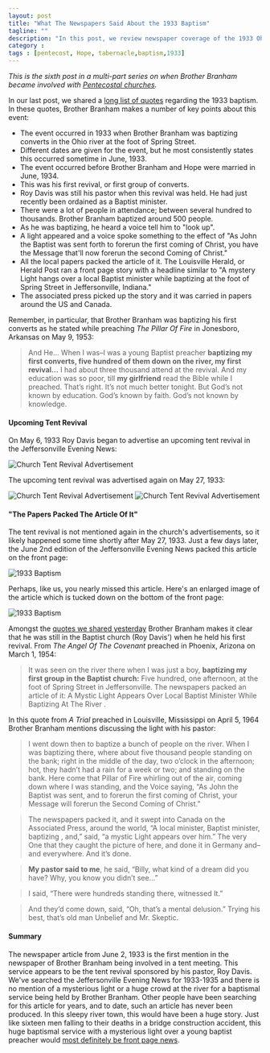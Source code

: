 ```yaml
---
layout: post
title: "What The Newspapers Said About the 1933 Baptism"
tagline: ""
description: "In this post, we review newspaper coverage of the 1933 Ohio River Baptism"
category : 
tags : [pentecost, Hope, tabernacle,baptism,1933]
---
```

_This is the sixth post in a multi-part series on when Brother Branham became involved with <a href="/tags.html#pentecost-ref">Pentecostal churches</a>._

In our last post, we shared a [long list of quotes](/2013/06/23/What-Did-Brother-Branham-Say-About-The-1933-Baptism/) regarding the 1933 baptism.  In these quotes, Brother Branham makes a number of key points about this event:

 * The event occurred in 1933 when Brother Branham was baptizing converts in the Ohio river at the foot of Spring Street.
 * Different dates are given for the event, but he most consistently states this occurred sometime in June, 1933.
 * The event occurred before Brother Branham and Hope were married in June, 1934.
 * This was his first revival, or first group of converts.
 * Roy Davis was still his pastor when this revival was held.  He had just recently been ordained as a Baptist minister.
 * There were a lot of people in attendance; between several hundred to thousands.  Brother Branham baptized around 500 people.
 * As he was baptizing, he heard a voice tell him to "look up".
 * A light appeared and a voice spoke something to the effect of "As John the Baptist was sent forth to forerun the first coming of Christ, you have the Message that'll now forerun the second Coming of Christ."
 * All the local papers packed the article of it.  The Louisville Herald, or Herald Post ran a front page story with a headline similar to "A mystery Light hangs over a local Baptist minister while baptizing at the foot of Spring Street in Jeffersonville, Indiana."
 * The associated press picked up the story and it was carried in papers around the US and Canada.

Remember, in particular, that Brother Branham was baptizing his first converts as he stated while preaching _The Pillar Of Fire_ in Jonesboro, Arkansas on May 9, 1953:

>And He… When I was–I was a young Baptist preacher **baptizing my first converts, five hundred of them down on the river, my first revival…** I had about three thousand attend at the revival. And my education was so poor, till **my girlfriend** read the Bible while I preached. That’s right. It’s not much better tonight. But God’s not known by education. God’s known by faith. God’s not known by knowledge.

#### Upcoming Tent Revival

On May 6, 1933 Roy Davis began to advertise an upcoming tent revival in the Jeffersonville Evening News:

<img src="/assets/ChurchAds/19330506Davis.jpg" alt="Church Tent Revival Advertisement" class="img img-polaroid clearfix" />
 
The upcoming tent revival was advertised again on May 27, 1933:
 
<img src="/assets/ChurchAds/19330527ADavis.jpg" alt="Church Tent Revival Advertisement" class="img img-polaroid clearfix" />
<img src="/assets/ChurchAds/19330527BDavis.jpg" alt="Church Tent Revival Advertisement" class="img img-polaroid clearfix" />
 
#### "The Papers Packed The Article Of It"

The tent revival is not mentioned again in the church's advertisements, so it likely happened some time shortly after May 27, 1933.  Just a few days later, the June 2nd edition of the Jeffersonville Evening News packed this article on the front page:

 <img src="/assets/ChurchAds/1933BaptismLarge.jpg" alt="1933 Baptism" class="img img-polaroid clearfix" />
  
  Perhaps, like us, you nearly missed this article.  Here's an enlarged image of the article which is tucked down on the bottom of the front page:
  
 <img src="/assets/ChurchAds/1933Baptism.jpg" alt="1933 Baptism" class="img img-polaroid clearfix" />

Amongst the [quotes we shared yesterday](/2013/06/23/What-Did-Brother-Branham-Say-About-The-1933-Baptism/) Brother Branham makes it clear that he was still in the Baptist church (Roy Davis') when he held his first revival.  From _The Angel Of The Covenant_ preached in Phoenix, Arizona on March 1, 1954:

>It was seen on the river there when I was just a boy, **baptizing my first group in the Baptist church:** Five hundred, one afternoon, at the foot of Spring Street in Jeffersonville. The newspapers packed an article of it: A Mystic Light Appears Over Local Baptist Minister While Baptizing At The River .
 
In this quote from _A Trial_ preached in Louisville, Mississippi on April 5, 1964 Brother Branham mentions discussing the light with his pastor:

>I went down then to baptize a bunch of people on the river. When I was baptizing there, where about five thousand people standing on the bank; right in the middle of the day, two o’clock in the afternoon; hot, they hadn’t had a rain for a week or two; and standing on the bank. Here come that Pillar of Fire whirling out of the air, coming down where I was standing, and the Voice saying, “As John the Baptist was sent, and to forerun the first coming of Christ, your Message will forerun the Second Coming of Christ.”

>The newspapers packed it, and it swept into Canada on the Associated Press, around the world, “A local minister, Baptist minister, baptizing , and,” said, “a mystic Light appears over him.” The very One that they caught the picture of here, and done it in Germany and–and everywhere. And it’s done.

>**My pastor said to me**, he said, “Billy, what kind of a dream did you have? Why, you know you didn’t see…”

>I said, “There were hundreds standing there, witnessed It.”

>And they’d come down, said, “Oh, that’s a mental delusion.” Trying his best, that’s old man Unbelief and Mr. Skeptic.

#### Summary

The newspaper article from June 2, 1933 is the first mention in the newspaper of Brother Branham being involved in a tent meeting.  This service appears to be the tent revival sponsored by his pastor, Roy Davis.  We've searched the Jeffersonville Evening News for 1933-1935 and there is no mention of a mysterious light or a huge crowd at the river for a baptismal service being held by Brother Branham.  Other people have been searching for this article for years, and to date, such an article has never been produced.  In this sleepy river town, this would have been a huge story.  Just like sixteen men falling to their deaths in a bridge construction accident, this huge baptismal service with a mysterious light over a young baptist preacher would [most definitely be front page news](/2013/02/22/Bridge-Deaths-Would-Not-Be-Reported/).